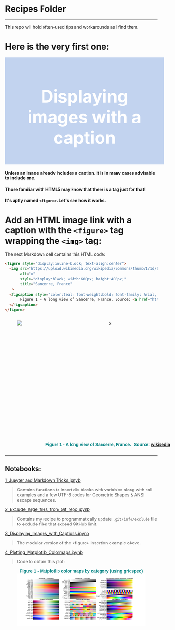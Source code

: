 # Recipes Folder
***

This repo will hold often-used tips and workarounds as I find them.

# Here is the very first one:
<div style="text-align:center;background:#c2d3ef;padding:16px;color:#ffffff;font-size:2em;width:98%"><h1>Displaying images with a caption</h1></div>

#### Unless an image already includes a caption, it is in many cases advisable to include one. 
#### Those familiar with HTML5 may know that there is a tag just for that!  

#### It's aptly named `<figure>`. Let's see how it works.

# Add an HTML image link with a caption with the `<figure>` tag wrapping the `<img>` tag:   
The next Markdown cell contains this HTML code:
```html
<figure style="display:inline-block; text-align:center">
  <img src="https://upload.wikimedia.org/wikipedia/commons/thumb/1/1d/Sancerre_france.jpg/405px-Sancerre_france.jpg" 
       alt="x"
       style="display:block; width:600px; height:400px;"
       title="Sancerre, France"
   >
  <figcaption style="color:teal; font-weight:bold; font-family: Arial, Helvetica, sans-serif;">
       Figure 1 - A long view of Sancerre, France. Source: <a href="https://en.wikipedia.org/wiki/Sancerre">wikipedia</a>
  </figcaption>
</figure>
```

<figure style="display:inline-block; text-align:center">
  <img src="https://upload.wikimedia.org/wikipedia/commons/thumb/1/1d/Sancerre_france.jpg/405px-Sancerre_france.jpg" 
       alt="x"
       style="display:block; width:600px; height:400px;"
       title="Sancerre, France">
  <figcaption style="color:teal; font-weight:bold; font-family: Arial, Helvetica, sans-serif;">
             Figure 1 - A long view of Sancerre, France. &ensp;Source: <a href="https://en.wikipedia.org/wiki/Sancerre">wikipedia</a>
  </figcaption>
</figure>

***
## Notebooks:
[1_Jupyter and Markdown Tricks.ipnyb](https://nbviewer.jupyter.org/github/CatChenal/Jupyter_Sphere/blob/master/Recipes/1_Jupyter_and_Markdown_Tricks.ipynb)
> Contains functions to insert div blocks with variables along with call examples and a few UTF-8 codes for Geometric Shapes & ANSI escape sequences.

[2_Exclude_large_files_from_Git_repo.ipynb](https://nbviewer.jupyter.org/github/CatChenal/Jupyter_Sphere/blob/master/Recipes/2_Exclude_large_files_from_Git_repo.ipynb)
> Contains my recipe to programmatically update `.git/info/exclude` file to exclude files that exceed GitHub limit.

[3_Displaying_Images_with_Captions.ipynb](https://nbviewer.jupyter.org/github/CatChenal/Jupyter_Sphere/blob/master/Recipes/3_Displaying_Images_with_Captions.ipynb)
> The modular version of the \<figure\> insertion example above.  
    
[4_Plotting_Matplotlib_Colormaps.ipynb](https://nbviewer.jupyter.org/github/CatChenal/Jupyter_Sphere/blob/master/Recipes/4_Plotting_Matplotlib_Colormaps.ipynb)
> Code to obtain this plot:
<figure style="display:flex; flex-flow:column; max-width:1300px; ">
 <figcaption style="color:teal; font-weight:bold; text-align:center; font-family:Arial, Helvetica, sans-serif; ">
             Figure 1 - Matplotlib color maps by category (using gridspec)
 </figcaption>
 <img src="images/mpl_colormaps.png" 
      alt="x"
      style="display:block; max-height:750px; "
      title="Matplotlib color maps by category"
 >
</figure>